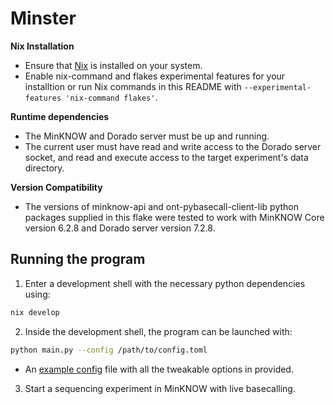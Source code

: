 # Minster

**Nix Installation**  
- Ensure that [Nix](https://nixos.org/download.html) is installed on your system. 
- Enable nix-command and flakes experimental features for your installtion or run Nix commands in this README with `--experimental-features 'nix-command flakes'`.

**Runtime dependencies**  
- The MinKNOW and Dorado server must be up and running.
- The current user must have read and write access to the Dorado server socket, and read and execute access to the target experiment's data directory.

**Version Compatibility**
- The versions of minknow-api and ont-pybasecall-client-lib python packages supplied in this flake were tested to work with MinKNOW Core version 6.2.8 and Dorado server version 7.2.8.

## Running the program
1. Enter a development shell with the necessary python dependencies using:
```bash
nix develop
```

2. Inside the development shell, the program can be launched with:
```bash
python main.py --config /path/to/config.toml
```
- An [example config](./example.toml) file with all the tweakable options in provided.

3. Start a sequencing experiment in MinKNOW with live basecalling.
